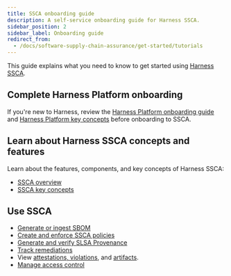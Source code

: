 ```yaml
---
title: SSCA onboarding guide
description: A self-service onboarding guide for Harness SSCA.
sidebar_position: 2
sidebar_label: Onboarding guide
redirect_from:
  - /docs/software-supply-chain-assurance/get-started/tutorials
---
```


This guide explains what you need to know to get started using [Harness SSCA](./overview.md).

## Complete Harness Platform onboarding

If you're new to Harness, review the [Harness Platform onboarding guide](/docs/platform/get-started/onboarding-guide) and [Harness Platform key concepts](/docs/platform/get-started/key-concepts) before onboarding to SSCA.

## Learn about Harness SSCA concepts and features

Learn about the features, components, and key concepts of Harness SSCA:

* [SSCA overview](./overview.md)
* [SSCA key concepts](./key-concepts.md)

## Use SSCA

* [Generate or ingest SBOM](/docs/category/generate-or-ingest-sbom)
* [Create and enforce SSCA policies](/docs/category/enforce-ssca-policies)
* [Generate and verify SLSA Provenance](/docs/category/comply-with-slsa)
* [Track remediations](/docs/category/remediation-tracker)
* View [attestations, violations](/docs/software-supply-chain-assurance/ssca-view-results), and [artifacts](/docs/software-supply-chain-assurance/artifact-view).
* [Manage access control](/docs/software-supply-chain-assurance/ssca-access-control)
